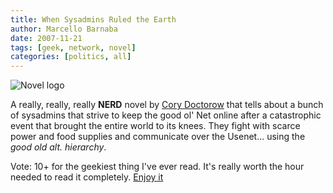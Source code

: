```yaml
---
title: When Sysadmins Ruled the Earth
author: Marcello Barnaba
date: 2007-11-21
tags: [geek, network, novel]
categories: [politics, all]
---
```


![Novel logo](/posts/2007-11-21-when-sysadmins-ruled-the-earth/sysadmins2_1.jpg)

A really, really, really **NERD** novel by [Cory Doctorow][doctorow-archive]
that tells about a bunch of sysadmins that strive to keep the good ol' Net
online after a catastrophic event that brought the entire world to its knees.
They fight with scarce power and food supplies and communicate over the Usenet…
using the *good old alt. hierarchy*.

Vote: 10+ for the geekiest thing I've ever read. It's really worth the hour
needed to read it completely. [Enjoy it][novel-archive]

[doctorow-archive]: https://web.archive.org/web/20110201185322/http://baens-universe.com/authors/Cory_Doctorow
[novel-archive]: https://web.archive.org/web/20110216142848/http://baens-universe.com/articles/when_sysadmins_ruled_the_earth

